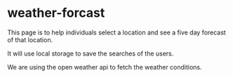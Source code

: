 # weather-forcast

This page is to help individuals select a location and see a five day forecast of that location.

It will use local storage to save the searches of the users.

We are using the open weather api to fetch the weather conditions.